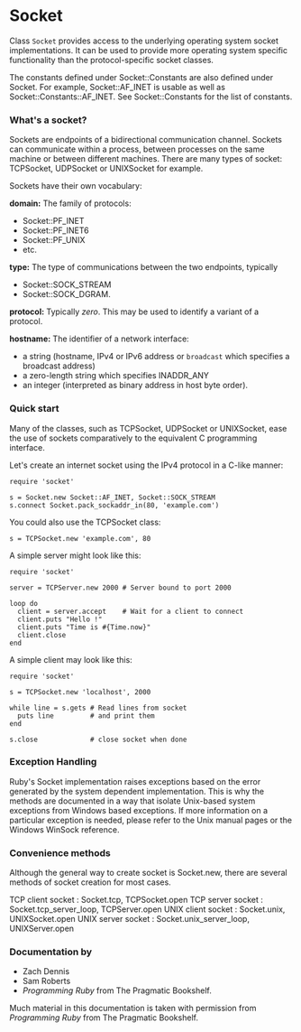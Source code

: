 # Socket

Class `Socket` provides access to the underlying operating system socket
implementations.  It can be used to provide more operating system specific
functionality than the protocol-specific socket classes.

The constants defined under Socket::Constants are also defined under Socket. 
For example, Socket::AF_INET is usable as well as Socket::Constants::AF_INET. 
See Socket::Constants for the list of constants.

### What's a socket?

Sockets are endpoints of a bidirectional communication channel. Sockets can
communicate within a process, between processes on the same machine or between
different machines.  There are many types of socket: TCPSocket, UDPSocket or
UNIXSocket for example.

Sockets have their own vocabulary:

**domain:** The family of protocols:
*   Socket::PF_INET
*   Socket::PF_INET6
*   Socket::PF_UNIX
*   etc.


**type:** The type of communications between the two endpoints, typically
*   Socket::SOCK_STREAM
*   Socket::SOCK_DGRAM.


**protocol:** Typically *zero*. This may be used to identify a variant of a
protocol.

**hostname:** The identifier of a network interface:
*   a string (hostname, IPv4 or IPv6 address or `broadcast` which specifies a
    broadcast address)
*   a zero-length string which specifies INADDR_ANY
*   an integer (interpreted as binary address in host byte order).


### Quick start

Many of the classes, such as TCPSocket, UDPSocket or UNIXSocket, ease the use
of sockets comparatively to the equivalent C programming interface.

Let's create an internet socket using the IPv4 protocol in a C-like manner:

    require 'socket'

    s = Socket.new Socket::AF_INET, Socket::SOCK_STREAM
    s.connect Socket.pack_sockaddr_in(80, 'example.com')

You could also use the TCPSocket class:

    s = TCPSocket.new 'example.com', 80

A simple server might look like this:

    require 'socket'

    server = TCPServer.new 2000 # Server bound to port 2000

    loop do
      client = server.accept    # Wait for a client to connect
      client.puts "Hello !"
      client.puts "Time is #{Time.now}"
      client.close
    end

A simple client may look like this:

    require 'socket'

    s = TCPSocket.new 'localhost', 2000

    while line = s.gets # Read lines from socket
      puts line         # and print them
    end

    s.close             # close socket when done

### Exception Handling

Ruby's Socket implementation raises exceptions based on the error generated by
the system dependent implementation.  This is why the methods are documented
in a way that isolate Unix-based system exceptions from Windows based
exceptions. If more information on a particular exception is needed, please
refer to the Unix manual pages or the Windows WinSock reference.

### Convenience methods

Although the general way to create socket is Socket.new, there are several
methods of socket creation for most cases.

TCP client socket
:   Socket.tcp, TCPSocket.open
TCP server socket
:   Socket.tcp_server_loop, TCPServer.open
UNIX client socket
:   Socket.unix, UNIXSocket.open
UNIX server socket
:   Socket.unix_server_loop, UNIXServer.open


### Documentation by

*   Zach Dennis
*   Sam Roberts
*   *Programming Ruby* from The Pragmatic Bookshelf.


Much material in this documentation is taken with permission from *Programming
Ruby* from The Pragmatic Bookshelf.
